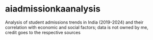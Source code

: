 # aiadmissionkaanalysis
Analysis of student admissions trends in India (2019-2024) and their correlation with economic and social factors; data is not owned by me, credit goes to the respective sources
